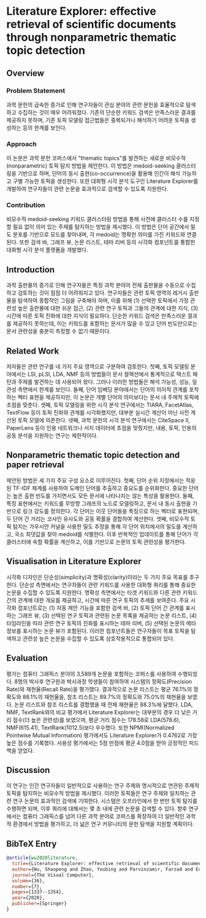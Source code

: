 # Literature Explorer: effective retrieval of scientific documents through nonparametric thematic topic detection

## Overview
### Problem Statement
과학 문헌의 급속한 증가로 인해 연구자들이 관심 분야의 관련 문헌을 효율적으로 탐색하고 수집하는 것이 매우 어려워졌다. 기존의 단순한 키워드 검색은 만족스러운 결과를 제공하지 못하며, 기존 토픽 모델링 접근법들은 중복되거나 해석하기 어려운 토픽을 생성하는 등의 한계를 보인다.

### Approach
이 논문은 과학 문헌 코퍼스에서 "thematic topics"를 발견하는 새로운 비모수적(nonparametric) 토픽 탐지 방법을 제안한다. 이 방법은 medoid-seeking 클러스터링을 기반으로 하며, 단어의 동시 출현(co-occurrence)을 활용해 인간이 해석 가능하고 구별 가능한 토픽을 생성한다. 또한 대화형 시각 분석 도구인 Literature Explorer를 개발하여 연구자들이 관련 논문을 효과적으로 검색할 수 있도록 지원한다.

### Contribution
비모수적 medoid-seeking 키워드 클러스터링 방법을 통해 사전에 클러스터 수를 지정할 필요 없이 의미 있는 주제를 탐지하는 방법을 제시했다. 이 방법은 단어 공간에서 밀도 분포를 기반으로 모드를 찾아내며, 각 medoid는 명확한 의미를 가진 키워드와 연결된다. 또한 검색 바, 그래프 뷰, 논문 리스트, 테마 리버 등의 시각화 컴포넌트를 통합한 대화형 시각 분석 플랫폼을 개발했다.

## Introduction
과학 출판물의 증가로 인해 연구자들은 특정 과학 분야의 전체 출판물을 수동으로 수집하고 검토하는 것이 점점 더 어려워지고 있다. 연구자들은 관련 토픽 영역의 레거시 출판물을 탐색하여 종합적인 그림을 구축해야 하며, 이를 위해 (1) 선택한 토픽에서 가장 관련성 높은 출판물에 대한 쉬운 접근, (2) 관련 연구 토픽과 그들의 관계에 대한 지식, (3) 시간에 따른 토픽 진화에 대한 지식이 필요하다. 단순한 키워드 검색은 만족스러운 결과를 제공하지 못하는데, 이는 키워드를 포함하는 문서가 많을 수 있고 단어 빈도만으로는 문서 관련성을 충분히 측정할 수 없기 때문이다.

## Related Work
저자들은 관련 연구를 네 가지 주요 영역으로 구분하여 검토한다. 첫째, 토픽 모델링 분야에서는 LSI, pLSI, LDA, NMF 등의 방법들이 문서 컬렉션에서 통계적으로 텍스트 패턴과 주제를 발견하는 데 사용되어 왔다. 그러나 이러한 방법들은 해석 가능성, 성능, 일관성 측면에서 한계를 보인다. 둘째, 단어 임베딩 분야에서는 단어의 의미적 관계를 포착하는 벡터 표현을 제공하지만, 이 논문은 개별 단어의 의미보다는 문서 내 주제적 토픽에 초점을 맞춘다. 셋째, 토픽 모델링을 위한 시각 분석 연구에서는 TIARA, FacetAtlas, TextFlow 등이 토픽 진화와 관계를 시각화했지만, 대부분 실시간 계산이 아닌 사전 계산된 토픽 모델에 의존한다. 넷째, 과학 문헌의 시각 분석 연구에서는 CiteSpace II, PaperLens 등이 인용 네트워크나 서지 데이터에 초점을 맞췄지만, 내용, 토픽, 인용의 공동 분석을 지원하는 연구는 제한적이다.

## Nonparametric thematic topic detection and paper retrieval
제안된 방법은 세 가지 주요 구성 요소로 이루어진다. 첫째, 단어 순위 지정에서는 적응된 TF-IDF 체계를 사용하여 도메인 단어를 추출하고 중요도를 순위화한다. 중요한 단어는 높은 출현 빈도를 가지면서도 모든 문서에 나타나지는 않는 특성을 활용한다. 둘째, 특징 표현에서는 키워드를 무방향 그래프의 노드로 모델링하고, 문서 내 동시 출현을 기반으로 링크 강도를 정의한다. 각 단어는 이웃 단어들을 특징으로 하는 벡터로 표현되며, 두 단어 간 거리는 코사인 유사도와 공동 확률을 결합하여 계산한다. 셋째, 비모수적 토픽 탐지는 가우시안 커널을 사용한 밀도 추정을 통해 각 단어 위치에서의 밀도를 계산하고, 국소 최댓값을 찾아 medoid를 식별한다. 이후 반복적인 업데이트를 통해 단어가 각 클러스터에 속할 확률을 계산하고, 이를 기반으로 논문의 토픽 관련성을 평가한다.

## Visualisation in Literature Explorer
시각화 디자인은 단순성(simplicity)과 명확성(clarity)이라는 두 가지 주요 목표를 추구한다. 단순성 측면에서는 연구자들이 관련 키워드를 사용한 대화형 쿼리를 통해 중요한 논문을 수집할 수 있도록 지원한다. 명확성 측면에서는 타겟 키워드와 다른 관련 키워드 간의 관계에 대한 개요를 제공하고, 시간에 따른 연구 토픽의 추세를 보여준다. 주요 시각화 컴포넌트로는 (1) 자동 제안 기능을 포함한 검색 바, (2) 토픽 단어 간 관계를 표시하는 그래프 뷰, (3) 선택된 연구 토픽과 관련된 논문 목록을 제공하는 논문 리스트, (4) 타임라인을 따라 관련 연구 토픽의 진화를 표시하는 테마 리버, (5) 선택된 논문의 메타정보를 표시하는 논문 뷰가 포함된다. 이러한 컴포넌트들은 연구자들이 목표 토픽을 탐색하고 관련성 높은 논문을 수집할 수 있도록 상호작용적으로 통합되어 있다.

## Evaluation
평가는 컴퓨터 그래픽스 분야의 3,589개 논문을 포함하는 코퍼스를 사용하여 수행되었다. 8명의 박사후 연구원과 박사과정 학생들이 참여하여 시스템의 정확도(Precision Rate)와 재현율(Recall Rate)을 평가했다. 결과적으로 논문 리스트는 평균 76.1%의 정확도와 88.1%의 재현율을, 참조 리스트는 89.7%의 정확도와 75.0%의 재현율을 보였다. 논문 리스트와 참조 리스트를 결합했을 때 전체 재현율은 88.3%에 달했다. LDA, NMF, TextRank와의 비교 평가에서 Literature Explorer는 대부분의 경우 더 낮은 거리 점수(더 높은 관련성)를 보였으며, 평균 거리 점수는 178.58로 LDA(578.6), NMF(615.41), TextRank(1012.5)보다 우수했다. 또한 NPMI(Normalized Pointwise Mutual Information) 평가에서도 Literature Explorer가 0.4762로 가장 높은 점수를 기록했다. 사용성 평가에서는 5점 만점에 평균 4.0점을 받아 긍정적인 피드백을 얻었다.

## Discussion
이 연구는 인간 연구자들이 일반적으로 사용하는 연구 주제와 명시적으로 연관된 주제적 토픽을 탐지하는 비모수적 방법을 제시했다. 이러한 토픽들은 연구 주제와 일치하는 관련 연구 논문의 효과적인 검색에 기여한다. 시스템은 오프라인에서 한 번만 토픽 탐지를 수행하면 되며, 이후 쿼리에 대해서는 몇 초 내에 관련 논문을 검색할 수 있다. 향후 연구에서는 컴퓨터 그래픽스를 넘어 다른 과학 분야로 코퍼스를 확장하여 더 일반적인 과학적 환경에서 방법을 평가하고, 더 넓은 연구 커뮤니티의 문헌 탐색을 지원할 계획이다.

## BibTeX Entry
```bibtex
@article{wu2020literature,
  title={Literature Explorer: effective retrieval of scientific documents through nonparametric thematic topic detection},
  author={Wu, Shaopeng and Zhao, Youbing and Parvinzamir, Farzad and Ersotelos, Nikolaos Th and Wei, Hui and Dong, Feng},
  journal={The Visual Computer},
  volume={36},
  number={7},
  pages={1337--1354},
  year={2020},
  publisher={Springer}
}
```